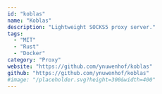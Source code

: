 ```yaml
---
id: "koblas"
name: "Koblas"
description: "Lightweight SOCKS5 proxy server."
tags:
  - "MIT"
  - "Rust"
  - "Docker"
category: "Proxy"
website: "https://github.com/ynuwenhof/koblas"
github: "https://github.com/ynuwenhof/koblas"
#image: "/placeholder.svg?height=300&width=400"
---
```


